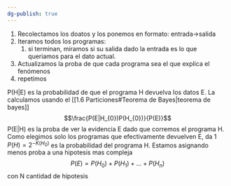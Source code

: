 ```yaml
---
dg-publish: true
---
```

1. Recolectamos los doatos y los ponemos en formato: entrada->salida
2. Iteramos todos los programas:
	1. si terminan, miramos si su salida dado la entrada es lo que queriamos para el dato actual. 
3. Actualizamos la proba de que cada programa sea el que explica el fenómenos
4. repetimos 

P(H|E) es la probabilidad de que el programa H devuelva los datos E.
La calculamos usando el [[1.6 Particiones#Teorema de Bayes|teorema de bayes]]
$$\frac{P(E|H_{0})P(H_{0})}{P(E)}$$
P(E|H) es la proba de ver la evidencia E dado que corremos el programa H. Como elegimos solo los programas que efectivamente devuelven E, da 1
$P(H)=2^{-K(H_{0})}$ es la probabilidad del programa H. Estamos asignando menos proba a una hipotesis mas compleja
$$P(E) =P(H_{0})+P(H_{1})+\dots+P(H_{n})$$ con N cantidad de hipotesis
